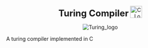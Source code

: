 <p align="center">
  <strong style="font-size: 24px;">Turing Compiler</strong> 
  <img src="https://github.com/user-attachments/assets/375d941d-ece7-4628-9101-319b57019266" alt="C_Logo" width="32" height="32" style="margin-top: -5px;" align="top">
</p>

<p align="center">
  <img src="https://github.com/user-attachments/assets/b1ee86f0-938c-4455-a23d-f02cc3b131a0" alt="Turing_logo">
</p>

A turing compiler implemented in C
